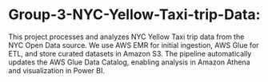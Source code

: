 # Group-3-NYC-Yellow-Taxi-trip-Data:
This project processes and analyzes NYC Yellow Taxi trip data from the NYC Open Data source.
We use AWS EMR for initial ingestion, AWS Glue for ETL, and store curated datasets in Amazon S3.
The pipeline automatically updates the AWS Glue Data Catalog, enabling analysis in Amazon Athena and visualization in Power BI.
